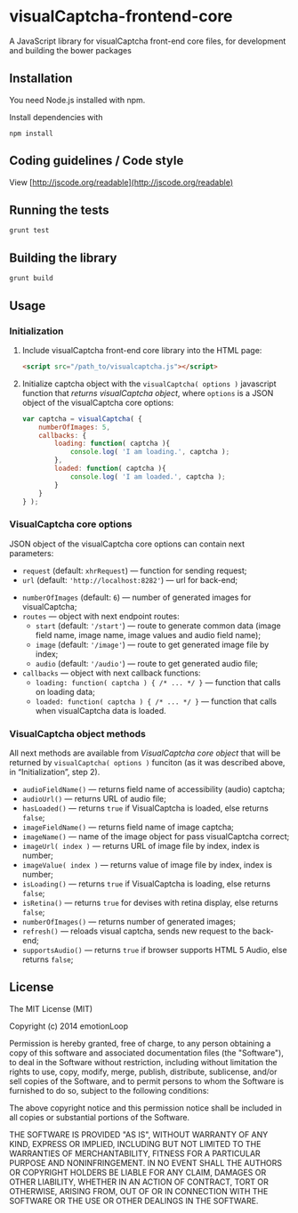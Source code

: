visualCaptcha-frontend-core
===========================

A JavaScript library for visualCaptcha front-end core files, for development and building the bower packages


## Installation

You need Node.js installed with npm.

Install dependencies with
```
npm install
```


## Coding guidelines / Code style

View [http://jscode.org/readable](http://jscode.org/readable)


## Running the tests

```
grunt test
```


## Building the library

```
grunt build
```


## Usage

### Initialization 

1. Include visualCaptcha front-end core library into the HTML page:

    ```html
    <script src="/path_to/visualcaptcha.js"></script>
    ```

2. Initialize captcha object with the `visualCaptcha( options )` javascript function that _returns visualCaptcha object_, where `options` is a JSON object of the visualCaptcha core options:

    ```javascript
    var captcha = visualCaptcha( {
        numberOfImages: 5,
        callbacks: {
            loading: function( captcha ){
                console.log( 'I am loading.', captcha );
            },
            loaded: function( captcha ){
                console.log( 'I am loaded.', captcha );
            }
        }
    } );
    ```


### VisualCaptcha core options

JSON object of the visualCaptcha core options can contain next parameters:

- `request` (default: `xhrRequest`) — function for sending request;
- `url` (default: `'http://localhost:8282'`) — url for back-end;
<!-- !FIXME - `path` (default: `''`) — is the url prefix; -->
<!-- !FIXME - `autoRefresh` (default: `true`) — if it is `true` it will load the data when it's constructed; -->
- `numberOfImages` (default: `6`) — number of generated images for visualCaptcha;
- `routes` — object with next endpoint routes:
    - `start` (default: `'/start'`) — route to generate common data (image field name, image name, image values and audio field name);
    - `image` (default: `'/image'`) — route to get generated image file by index;
    - `audio` (default: `'/audio'`) — route to get generated audio file;
- `callbacks` — object with next callback functions:
    - `loading: function( captcha ) { /* ... */ }` — function that calls on loading data;
    - `loaded: function( captcha ) { /* ... */ }` — function that calls when visualCaptcha data is loaded.


### VisualCaptcha object methods

All next methods are available from _VisualCaptcha core object_ that will be returned by `visualCaptcha( options )` funciton (as it was described above, in “Initialization”, step 2).

- `audioFieldName()` — returns field name of accessibility (audio) captcha;
- `audioUrl()` — returns URL of audio file;
- `hasLoaded()` — returns `true` if VisualCaptcha is loaded, else returns `false`;
- `imageFieldName()` — returns field name of image captcha;
- `imageName()` — name of the image object for pass visualCaptcha correct;
- `imageUrl( index )` — returns URL of image file by index, index is number;
- `imageValue( index )` — returns value of image file by index, index is number;
- `isLoading()` — returns `true` if VisualCaptcha is loading, else returns `false`;
- `isRetina()` — returns `true` for devises with retina display, else returns `false`;
- `numberOfImages()` — returns number of generated images;
- `refresh()` — reloads visual captcha, sends new request to the back-end;
- `supportsAudio()` — returns `true` if browser supports HTML 5 Audio, else returns `false`;


## License

The MIT License (MIT)

Copyright (c) 2014 emotionLoop

Permission is hereby granted, free of charge, to any person obtaining a copy of
this software and associated documentation files (the "Software"), to deal in
the Software without restriction, including without limitation the rights to
use, copy, modify, merge, publish, distribute, sublicense, and/or sell copies of
the Software, and to permit persons to whom the Software is furnished to do so,
subject to the following conditions:

The above copyright notice and this permission notice shall be included in all
copies or substantial portions of the Software.

THE SOFTWARE IS PROVIDED "AS IS", WITHOUT WARRANTY OF ANY KIND, EXPRESS OR
IMPLIED, INCLUDING BUT NOT LIMITED TO THE WARRANTIES OF MERCHANTABILITY, FITNESS
FOR A PARTICULAR PURPOSE AND NONINFRINGEMENT. IN NO EVENT SHALL THE AUTHORS OR
COPYRIGHT HOLDERS BE LIABLE FOR ANY CLAIM, DAMAGES OR OTHER LIABILITY, WHETHER
IN AN ACTION OF CONTRACT, TORT OR OTHERWISE, ARISING FROM, OUT OF OR IN
CONNECTION WITH THE SOFTWARE OR THE USE OR OTHER DEALINGS IN THE SOFTWARE.
